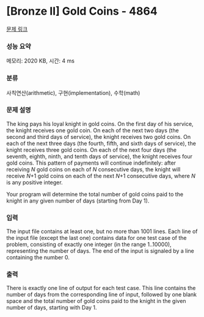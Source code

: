# [Bronze II] Gold Coins - 4864 

[문제 링크](https://www.acmicpc.net/problem/4864) 

### 성능 요약

메모리: 2020 KB, 시간: 4 ms

### 분류

사칙연산(arithmetic), 구현(implementation), 수학(math)

### 문제 설명

<p>The king pays his loyal knight in gold coins. On the first day of his service, the knight receives one gold coin. On each of the next two days (the second and third days of service), the knight receives two gold coins. On each of the next three days (the fourth, fifth, and sixth days of service), the knight receives three gold coins. On each of the next four days (the seventh, eighth, ninth, and tenth days of service), the knight receives four gold coins. This pattern of payments will continue indefinitely: after receiving <em>N</em> gold coins on each of <em>N</em> consecutive days, the knight will receive <em>N</em>+1 gold coins on each of the next <em>N</em>+1 consecutive days, where <em>N</em> is any positive integer.</p>

<p>Your program will determine the total number of gold coins paid to the knight in any given number of days (starting from Day 1).</p>

### 입력 

 <p>The input file contains at least one, but no more than 1001 lines. Each line of the input file (except the last one) contains data for one test case of the problem, consisting of exactly one integer (in the range 1..10000), representing the number of days. The end of the input is signaled by a line containing the number 0.</p>

### 출력 

 <p>There is exactly one line of output for each test case. This line contains the number of days from the corresponding line of input, followed by one blank space and the total number of gold coins paid to the knight in the given number of days, starting with Day 1.</p>

